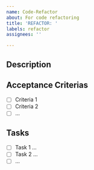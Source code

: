 ```yaml
---
name: Code-Refactor
about: For code refactoring
title: 'REFACTOR: '
labels: refactor
assignees: ''

---
```


## Description

## Acceptance Criterias

- [ ] Criteria 1
- [ ] Criteria 2
- [ ] ...

## Tasks

- [ ] Task 1 ...
- [ ] Task 2 ...
- [ ] ...
